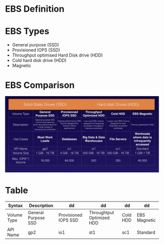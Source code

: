 # EBS Definition

# EBS Types
- General purpose (SSD)
- Provisioned IOPS (SSD)
- Throughput optimised Hard Disk drive  (HDD)
- Cold hard disk drive (HDD)
- Magnetic

# EBS Comparison
![EBS](/images/EBS_comparison.png)

# Table

| Syntax | Description | dd | dd | dd | dd |
| ----------- | ----------- | ----------- |----------- |----------- |----------- |
| Volume Type | General Purpose SSD | Provisioned IOPS SSD | Throughtput Optimized HDD | Cold HDD |  EBS Magnetic
| API Name | gp2 | io1 | st1 | sc1 | Standard

